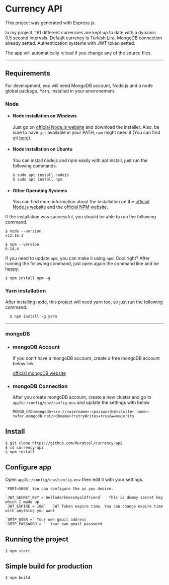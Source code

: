 # Currency API

This project was generated with Express.js.

In my project, 161 different currencies are kept up to date with a dynamic 0.5 second intervals. Default currency is Turkish Lira.
MongoDB connection already setted. Authentication systems with JWT token setted.

The app will automatically reload if you change any of the source files.


---
## Requirements

For development, you will need MongoDB account, Node.js and a node global package, Yarn, installed in your environement.

### Node
- #### Node installation on Windows

  Just go on [official Node.js website](https://nodejs.org/) and download the installer.
Also, be sure to have `git` available in your PATH, `npm` might need it (You can find git [here](https://git-scm.com/)).

- #### Node installation on Ubuntu

  You can install nodejs and npm easily with apt install, just run the following commands.

      $ sudo apt install nodejs
      $ sudo apt install npm

- #### Other Operating Systems
  You can find more information about the installation on the [official Node.js website](https://nodejs.org/) and the [official NPM website](https://npmjs.org/).

If the installation was successful, you should be able to run the following command.

    $ node --version
    v12.16.3

    $ npm --version
    6.14.4

If you need to update `npm`, you can make it using `npm`! Cool right? After running the following command, just open again the command line and be happy.

    $ npm install npm -g


### Yarn installation
  After installing node, this project will need yarn too, so just run the following command.

      $ npm install -g yarn

---
### mongoDB
- ### mongoDB Account

	If you don't have a mongoDB account, create a free mongoDB account below link

	[official mongoDB website](https://www.mongodb.com/cloud/atlas/register)

- ### mongoDB Connection

	After you create mongoDB account, create a new cluster and go to `appDir/config/env/config.env` and update the settings with below

	`MONGO_URI=mongodb+srv://<username>:<password>@<cluster name>-twfor.mongodb.net/<dbname>?retryWrites=true&w=majority`


## Install

    $ git clone https://github.com/Muratcol/currency-api
    $ cd currency-api
    $ npm install

## Configure app

Open `appDir/config/env/config.env` then edit it with your settings.

	`PORT=5000` You can configure the as you desire.

	`JWT_SECRET_KEY = hellodarknessmyoldfriend`   This is dummy secret key which I made up
	`JWT_EXPIRE = 10m`   JWT Token expire time. You can change expire time with anything you want

	`SMTP_USER =` Your own gmail address
	`SMTP_PASSWORD = `  Your own gmail password

## Running the project

    $ npm start

## Simple build for production

    $ npm build
